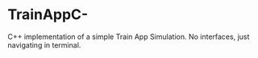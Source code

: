 # TrainAppC-
C++ implementation of a simple Train App Simulation. No interfaces, just navigating in terminal.
